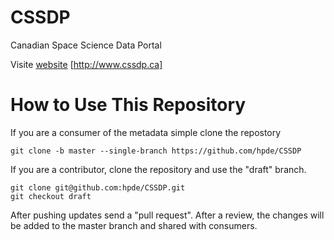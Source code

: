 # CSSDP

Canadian Space Science Data Portal 

Visite [website](http://www.cssdp.ca) [http://www.cssdp.ca]

# How to Use This Repository

If you are a consumer of the metadata simple clone the repostory

````
git clone -b master --single-branch https://github.com/hpde/CSSDP
````

If you are a contributor, clone the repository and use the "draft" branch.
````
git clone git@github.com:hpde/CSSDP.git
git checkout draft
````

After pushing updates send a "pull request". After a review, the changes
will be added to the master branch and shared with consumers.

